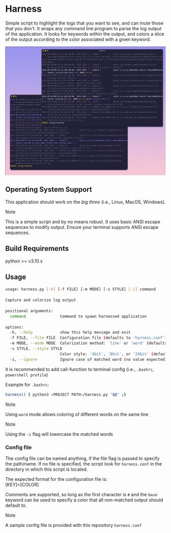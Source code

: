 # Harness

Simple script to highlight the logs that you want to see, 
and can mute those that you don't. It wraps any command 
line program to parse the log output of the application. 
It looks for keywords within the output, and colors a 
slice of the output according to the color associated 
with a given keyword.

![Demo](demo.png)

## Operating System Support

This application should work on the *big three*
(i.e., Linux, MacOS, Windows).

> [!NOTE]
> This is a simple script and by no means robust.
> It uses basic ANSI escape sequences to modify
> output. Ensure your terminal supports ANSI
> escape sequences.

## Build Requirements
python >= v3.10.x

## Usage

```sh
usage: harness.py [-h] [-f FILE] [-m MODE] [-s STYLE] [-i] command

Capture and colorize log output

positional arguments:
  command               Command to spawn harnessed application

options:
  -h, --help            show this help message and exit
  -f FILE, --file FILE  Configuration file (defaults to 'harness.conf')
  -m MODE, --mode MODE  Colorization method: 'line' or 'word' (defaults to 'line')
  -s STYLE, --style STYLE
                        Color style: '4bit', '8bit', or '24bit' (defaults to '8bit')
  -i, --ignore          Ignore case of matched word (no value expected)
```

It is recommended to add call-function to terminal config (i.e., `.bashrc`, `powershell profile`)

Example for `.bashrc`:
```sh
harness() { python3 <PROJECT PATH>/harness.py "$@" ;}
```

>[!NOTE]
> Using `word` mode allows coloring of different words on the same line

>[!NOTE]
> Using the `-i` flag will lowercase the matched words

### Config file

The config file can be named anything, if the
file flag is passed to specify the path/name.
If no file is specified, the script look for
`harness.conf` in the directory in which this
script is located.


The expected format for the configuration file is:<br/>
    [KEY]=[COLOR]

Comments are supported, so long as the first character is `#` and the
`base` keyword can be used to specify a color that all non-matched
output should default to.

>[!NOTE]
> A sample config file is provided with this repository `harness.conf`
